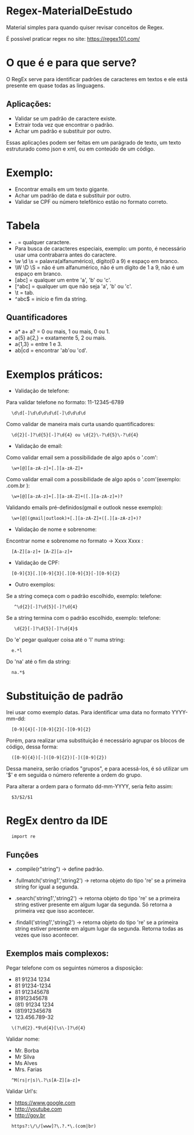 # Regex-MaterialDeEstudo
Material simples para quando quiser revisar conceitos de Regex. 

É possível praticar regex no site: https://regex101.com/

# O que é e para que serve?

O RegEx serve para identificar padrões de caracteres em textos e ele está presente em quase todas as linguagens.


## Aplicações:
* Validar se um padrão de caractere existe.
* Extrair toda vez que encontrar o padrão.
* Achar um padrão e substituir por outro.

Essas aplicações podem ser feitas em um parágrado de texto, um texto estruturado como json e xml, ou em conteúdo de um código.


# Exemplo:
* Encontrar emails em um texto gigante.
* Achar um padrão de data e substituir por outro.
* Validar se CPF ou número telefônico estão no formato correto.


# Tabela

* . = qualquer caractere.
* Para busca de caracteres especiais, exemplo: um ponto, é necessário usar uma contrabarra antes do caractere.
* \w \d \s = palavra(alfanumérico), dígito(0 a 9) e espaço em branco.
* \W \D \S = não é um alfanumérico, não é um dígito de 1 a 9, não é um espaço em branco.
* [abc] = qualquer um entre 'a', 'b' ou 'c'.
* [^abc] = qualquer um que não seja 'a', 'b' ou 'c'.
* \t = tab.
* ^abc$ = início e fim da string.


## Quantificadores
* a* a+ a? = 0 ou mais, 1 ou mais, 0 ou 1.
* a{5} a{2,} = exatamente 5, 2 ou mais.
* a{1,3} = entre 1 e 3.
* ab|cd = encontrar 'ab'ou 'cd'.


# Exemplos práticos:

* Validação de telefone:
  
Para validar telefone no formato: 11-12345-6789
```
  \d\d[-]\d\d\d\d\d[-]\d\d\d\d
```

Como validar de maneira mais curta usando quantificadores:
```
  \d{2}[-]?\d{5}[-]?\d{4} ou \d{2}\-?\d{5}\-?\d{4}
```


* Validação de email:

Como validar email sem a possibilidade de algo após o '.com':
```
  \w+[@][a-zA-z]+[.][a-zA-Z]+
```

Como validar email com a possibilidade de algo após o '.com'(exemplo: .com.br ):
```
  \w+[@][a-zA-z]+[.][a-zA-Z]+([.][a-zA-z]+)?
```

Validando emails pré-definidos(gmail e outlook nesse exemplo):
```
  \w+[@](gmail|outlook)+[.][a-zA-Z]+([.][a-zA-z]+)?
```

* Validação de nome e sobrenome:

Encontrar nome e sobrenome no formato -> Xxxx Xxxx : 
```
  [A-Z][a-z]+ [A-Z][a-z]+
```

* Validação de CPF:

```
  [0-9]{3}[.][0-9]{3}[.][0-9]{3}[-][0-9]{2}
```

* Outro exemplos:

Se a string começa com o padrão escolhido, exemplo: telefone:
```
   ^\d{2}[-]?\d{5}[-]?\d{4} 
```

Se a string termina com o padrão escolhido, exemplo: telefone:
```
   \d{2}[-]?\d{5}[-]?\d{4}$ 
```

Do 'e' pegar qualquer coisa até o 'l' numa string:
```
  e.*l
```

Do 'na' até o fim da string:
```
  na.*$
```


# Substituição de padrão

Irei usar como exemplo datas.
Para identificar uma data no formato YYYY-mm-dd:
```
  [0-9]{4}[-][0-9]{2}[-][0-9]{2}
```

Porém, para realizar uma substituição é necessário agrupar os blocos de código, dessa forma:
```
  ([0-9]{4})[-]([0-9]{2})[-]([0-9]{2})
```

Dessa maneira, serão criados "grupos", e para acessá-los, é só utilizar um '$' e em seguida o número referente a ordem do grupo.

Para alterar a ordem para o formato dd-mm-YYYY, seria feito assim:
```
  $3/$2/$1
```


# RegEx dentro da IDE

```
  import re
```

## Funções

* .compile(r"string")  -> define padrão.
  
* .fullmatch('string1','string2')  -> retorna objeto do tipo 're' se a primeira string for igual a segunda.
  
* .search('string1','string2')  -> retorna objeto do tipo 're' se a primeira string estiver presente em algum lugar da segunda. Só retorna a primeira vez que isso acontecer.

* .findall('string1','string2')  -> retorna objeto do tipo 're' se a primeira string estiver presente em algum lugar da segunda. Retorna todas as vezes que isso acontecer.

  
## Exemplos mais complexos:

Pegar telefone com os seguintes números a disposição:

  * 81 91234 1234
  * 81 91234-1234
  * 81 912345678
  * 81912345678
  * (81) 91234 1234
  * (81)912345678
  * 123.456.789-32

```
  \(?\d{2}.*9\d{4}[\s\-]?\d{4}
```

Validar nome:

  * Mr. Borba
  * Mr Silva
  * Ms Alves
  * Mrs. Farias

```
  ^M(rs|r|s)\.?\s[A-Z][a-z]+
```

Validar Url's:

* https://www.google.com
* http://youtube.com
* http://gov.br

```
  https?:\/\/[www]?\.?.*\.(com|br)
```

